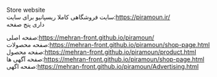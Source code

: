 Store website                                                                                                                                                    
سایت فروشگاهی کاملا ریسپانیو 
برای سایت:https://piramoun.ir/                                                                                                                                            
داری پنج صفحه                                                                                                                                                             
  
صفحه اصلی:https://mehran-front.github.io/piramoun/                                                                                                                               
صفحه محصولات:https://mehran-front.github.io/piramoun/shop-page.html                                                                                                      
صفحه محصول:https://mehran-front.github.io/piramoun/product.html                                                                                                          
صفحه آگهی ها:https://mehran-front.github.io/piramoun/shop-page.html                                                                                                           
صفحه اگهی:https://mehran-front.github.io/piramoun/Advertising.html
